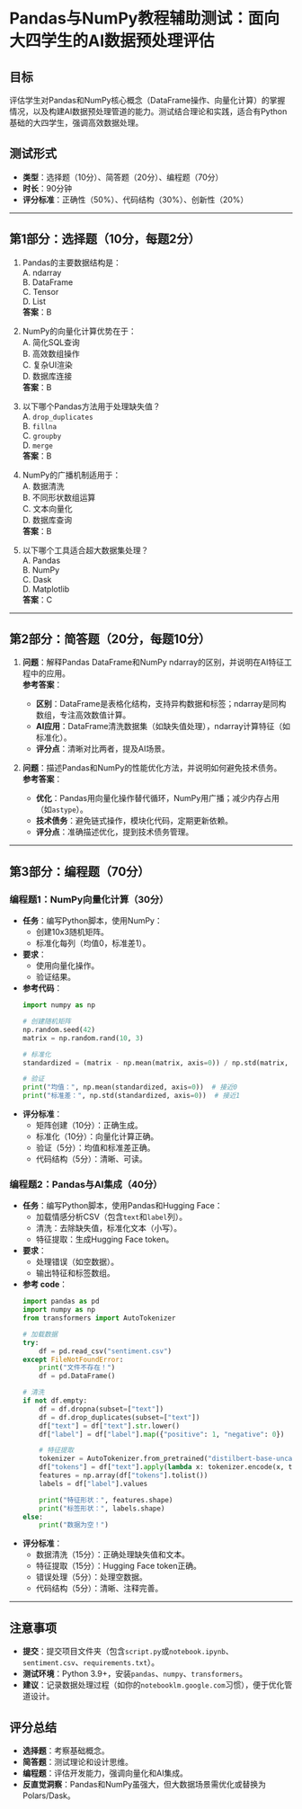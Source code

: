 # Pandas与NumPy教程辅助测试：面向大四学生的AI数据预处理评估

## 目标
评估学生对Pandas和NumPy核心概念（DataFrame操作、向量化计算）的掌握情况，以及构建AI数据预处理管道的能力。测试结合理论和实践，适合有Python基础的大四学生，强调高效数据处理。

## 测试形式
- **类型**：选择题（10分）、简答题（20分）、编程题（70分）
- **时长**：90分钟
- **评分标准**：正确性（50%）、代码结构（30%）、创新性（20%）

---

## 第1部分：选择题（10分，每题2分）

1. Pandas的主要数据结构是：  
   A. ndarray  
   B. DataFrame  
   C. Tensor  
   D. List  
   **答案**：B

2. NumPy的向量化计算优势在于：  
   A. 简化SQL查询  
   B. 高效数组操作  
   C. 复杂UI渲染  
   D. 数据库连接  
   **答案**：B

3. 以下哪个Pandas方法用于处理缺失值？  
   A. `drop_duplicates`  
   B. `fillna`  
   C. `groupby`  
   D. `merge`  
   **答案**：B

4. NumPy的广播机制适用于：  
   A. 数据清洗  
   B. 不同形状数组运算  
   C. 文本向量化  
   D. 数据库查询  
   **答案**：B

5. 以下哪个工具适合超大数据集处理？  
   A. Pandas  
   B. NumPy  
   C. Dask  
   D. Matplotlib  
   **答案**：C

---

## 第2部分：简答题（20分，每题10分）

1. **问题**：解释Pandas DataFrame和NumPy ndarray的区别，并说明在AI特征工程中的应用。  
   **参考答案**：  
   - **区别**：DataFrame是表格化结构，支持异构数据和标签；ndarray是同构数组，专注高效数值计算。  
   - **AI应用**：DataFrame清洗数据集（如缺失值处理），ndarray计算特征（如标准化）。  
   - **评分点**：清晰对比两者，提及AI场景。

2. **问题**：描述Pandas和NumPy的性能优化方法，并说明如何避免技术债务。  
   **参考答案**：  
   - **优化**：Pandas用向量化操作替代循环，NumPy用广播；减少内存占用（如`astype`）。  
   - **技术债务**：避免链式操作，模块化代码，定期更新依赖。  
   - **评分点**：准确描述优化，提到技术债务管理。

---

## 第3部分：编程题（70分）

### 编程题1：NumPy向量化计算（30分）
- **任务**：编写Python脚本，使用NumPy：
  - 创建10x3随机矩阵。
  - 标准化每列（均值0，标准差1）。
- **要求**：
  - 使用向量化操作。
  - 验证结果。
- **参考代码**：
  ```python
  import numpy as np

  # 创建随机矩阵
  np.random.seed(42)
  matrix = np.random.rand(10, 3)

  # 标准化
  standardized = (matrix - np.mean(matrix, axis=0)) / np.std(matrix, axis=0)

  # 验证
  print("均值：", np.mean(standardized, axis=0))  # 接近0
  print("标准差：", np.std(standardized, axis=0))  # 接近1
  ```
- **评分标准**：
  - 矩阵创建（10分）：正确生成。
  - 标准化（10分）：向量化计算正确。
  - 验证（5分）：均值和标准差正确。
  - 代码结构（5分）：清晰、可读。

### 编程题2：Pandas与AI集成（40分）
- **任务**：编写Python脚本，使用Pandas和Hugging Face：
  - 加载情感分析CSV（包含`text`和`label`列）。
  - 清洗：去除缺失值，标准化文本（小写）。
  - 特征提取：生成Hugging Face token。
- **要求**：
  - 处理错误（如空数据）。
  - 输出特征和标签数组。
- **参考 code**：
  ```python
  import pandas as pd
  import numpy as np
  from transformers import AutoTokenizer

  # 加载数据
  try:
      df = pd.read_csv("sentiment.csv")
  except FileNotFoundError:
      print("文件不存在！")
      df = pd.DataFrame()

  # 清洗
  if not df.empty:
      df = df.dropna(subset=["text"])
      df = df.drop_duplicates(subset=["text"])
      df["text"] = df["text"].str.lower()
      df["label"] = df["label"].map({"positive": 1, "negative": 0})

      # 特征提取
      tokenizer = AutoTokenizer.from_pretrained("distilbert-base-uncased")
      df["tokens"] = df["text"].apply(lambda x: tokenizer.encode(x, truncation=True))
      features = np.array(df["tokens"].tolist())
      labels = df["label"].values

      print("特征形状：", features.shape)
      print("标签形状：", labels.shape)
  else:
      print("数据为空！")
  ```
- **评分标准**：
  - 数据清洗（15分）：正确处理缺失值和文本。
  - 特征提取（15分）：Hugging Face token正确。
  - 错误处理（5分）：处理空数据。
  - 代码结构（5分）：清晰、注释完善。

---

## 注意事项
- **提交**：提交项目文件夹（包含`script.py`或`notebook.ipynb`、`sentiment.csv`、`requirements.txt`）。
- **测试环境**：Python 3.9+，安装`pandas`、`numpy`、`transformers`。
- **建议**：记录数据处理过程（如你的`notebooklm.google.com`习惯），便于优化管道设计。

## 评分总结
- **选择题**：考察基础概念。
- **简答题**：测试理论和设计思维。
- **编程题**：评估开发能力，强调向量化和AI集成。
- **反直觉洞察**：Pandas和NumPy虽强大，但大数据场景需优化或替换为Polars/Dask。
